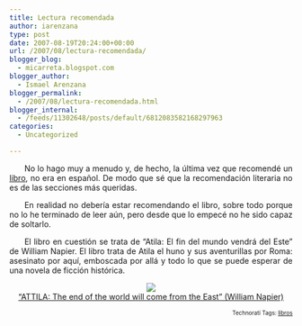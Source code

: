```yaml
---
title: Lectura recomendada
author: iarenzana
type: post
date: 2007-08-19T20:24:00+00:00
url: /2007/08/lectura-recomendada/
blogger_blog:
  - micarreta.blogspot.com
blogger_author:
  - Ismael Arenzana
blogger_permalink:
  - /2007/08/lectura-recomendada.html
blogger_internal:
  - /feeds/11302648/posts/default/6812083582168297963
categories:
  - Uncategorized

---
```

<p style="text-align:justify;text-indent:20pt;">
  No lo hago muy a menudo y, de hecho, la última vez que recomendé un <a href="http://micarreta.blogspot.com/2007/01/reas-de-mi-conocimiento.html">libro</a>, no era en español. De modo que sé que la recomendación literaria no es de las secciones más queridas.
</p>

<p style="text-align:justify;text-indent:20pt;">
  En realidad no debería estar recomendando el libro, sobre todo porque no lo he terminado de leer aún, pero desde que lo empecé no he sido capaz de soltarlo.
</p>

<p style="text-align:justify;text-indent:20pt;">
  El libro en cuestión se trata de &#8220;Atila: El fin del mundo vendrá del Este&#8221; de William Napier. El libro trata de Atila el huno y sus aventurillas por Roma: asesinato por aquí, emboscada por allá y todo lo que se puede esperar de una novela de ficción histórica.
</p>

<p style="text-align:center;">
  <img src="http://ec1.images-amazon.com/images/I/11kiMRytJLL.jpg" /><br /> <a href="http://www.amazon.co.uk/gp/redirect.html%3FASIN=0752861123%26tag=ws%26lcode=xm2%26cID=2025%26ccmID=165953%26location=/o/ASIN/0752861123%253FSubscriptionId=02ZH6J1W0649DTNS6002">&#8220;ATTILA: The end of the world will come from the East&#8221; (William Napier)</a>
</p>

<!-- technorati tags start -->

<p style="text-align:right;font-size:10px;">
  Technorati Tags: <a href="http://www.technorati.com/tag/libros" rel="tag">libros</a>
</p>

<!-- technorati tags end -->